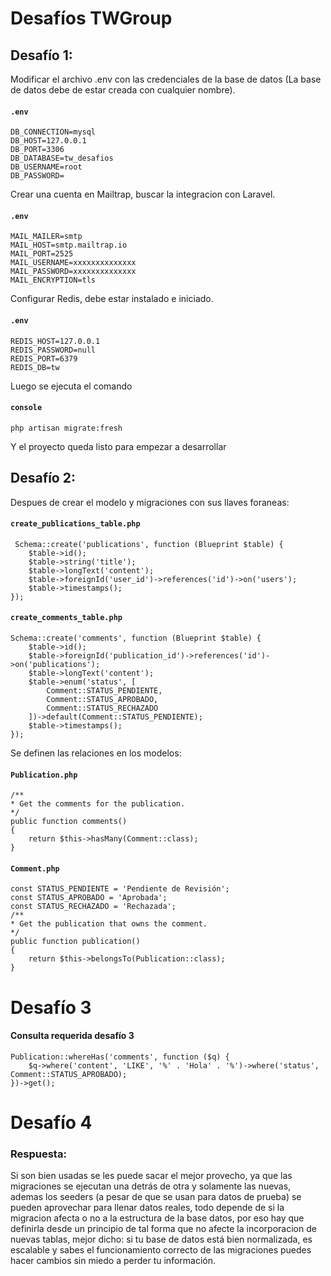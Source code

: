 # Desafíos TWGroup

## Desafío 1:

Modificar el archivo .env con las credenciales de la base de datos
(La base de datos debe de estar creada con cualquier nombre).

#### **`.env`**

```
DB_CONNECTION=mysql
DB_HOST=127.0.0.1
DB_PORT=3306
DB_DATABASE=tw_desafios
DB_USERNAME=root
DB_PASSWORD=
```

Crear una cuenta en Mailtrap, buscar la integracion con Laravel.

#### **`.env`**

```
MAIL_MAILER=smtp
MAIL_HOST=smtp.mailtrap.io
MAIL_PORT=2525
MAIL_USERNAME=xxxxxxxxxxxxxx
MAIL_PASSWORD=xxxxxxxxxxxxxx
MAIL_ENCRYPTION=tls
```

Configurar Redis, debe estar instalado e iniciado.

#### **`.env`**

```
REDIS_HOST=127.0.0.1
REDIS_PASSWORD=null
REDIS_PORT=6379
REDIS_DB=tw
```

Luego se ejecuta el comando

#### **`console`**

```
php artisan migrate:fresh
```

Y el proyecto queda listo para empezar a desarrollar

## Desafío 2:

Despues de crear el modelo y migraciones con sus llaves foraneas:

#### **`create_publications_table.php`**

```
 Schema::create('publications', function (Blueprint $table) {
    $table->id();
    $table->string('title');
    $table->longText('content');
    $table->foreignId('user_id')->references('id')->on('users');
    $table->timestamps();
});
```

#### **`create_comments_table.php`**

```
Schema::create('comments', function (Blueprint $table) {
    $table->id();
    $table->foreignId('publication_id')->references('id')->on('publications');
    $table->longText('content');
    $table->enum('status', [
        Comment::STATUS_PENDIENTE,
        Comment::STATUS_APROBADO,
        Comment::STATUS_RECHAZADO
    ])->default(Comment::STATUS_PENDIENTE);
    $table->timestamps();
});
```

Se definen las relaciones en los modelos:

#### **`Publication.php`**

```
/**
* Get the comments for the publication.
*/
public function comments()
{
    return $this->hasMany(Comment::class);
}
```

#### **`Comment.php`**

```
const STATUS_PENDIENTE = 'Pendiente de Revisión';
const STATUS_APROBADO = 'Aprobada';
const STATUS_RECHAZADO = 'Rechazada';
/**
* Get the publication that owns the comment.
*/
public function publication()
{
    return $this->belongsTo(Publication::class);
}
```

# Desafío 3

#### **Consulta requerida desafío 3**

```
Publication::whereHas('comments', function ($q) {
    $q->where('content', 'LIKE', '%' . 'Hola' . '%')->where('status', Comment::STATUS_APROBADO);
})->get();
```

# Desafío 4

### Respuesta:

Si son bien usadas se les puede sacar el mejor provecho, ya que las migraciones se ejecutan una detrás de otra y solamente las nuevas, ademas los seeders (a pesar de que se usan para datos de prueba) se pueden aprovechar para llenar datos reales, todo depende de si la migracion afecta o no a la estructura de la base datos, por eso hay que definirla desde un principio de tal forma que no afecte la incorporacion de nuevas tablas, mejor dicho: si tu base de datos está bien normalizada, es escalable y sabes el funcionamiento correcto de las migraciones puedes hacer cambios sin miedo a perder tu información.
